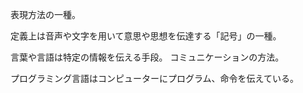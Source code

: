 表現方法の一種。

定義上は音声や文字を用いて意思や思想を伝達する「記号」の一種。

言葉や言語は特定の情報を伝える手段。
コミュニケーションの方法。

プログラミング言語はコンピューターにプログラム、命令を伝えている。
